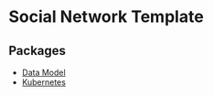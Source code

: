 # Social Network Template

## Packages

* [Data Model](https://github.com/davidchristie/social-network-template/tree/master/packages/data-model)
* [Kubernetes](https://github.com/davidchristie/social-network-template/tree/master/packages/kubernetes)
